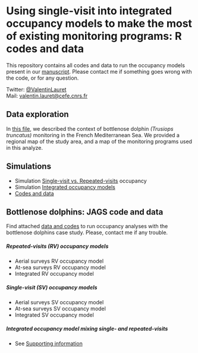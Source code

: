 # Using single-visit into integrated occupancy models to make the most of existing monitoring programs: R codes and data

This repository contains all codes and data to run the occupancy models present in our [manuscript](https://www.biorxiv.org/content/10.1101/848663v1.abstract). Please contact me if something goes wrong with the code, or for any question.  

Twitter: [@ValentinLauret](https://twitter.com/ValentinLauret)  
Mail: [valentin.lauret@cefe.cnrs.fr](mailto:valentin.lauret@cefe.cnrs.fr)

## Data exploration

In [this file](DataExplo.pdf), we described the context of bottlenose dolphin _(Trusiops truncatus)_ monitoring in the French Mediterranean Sea. We provided a regional map of the study area, and a map of the monitoring programs used in this analyze.  

## Simulations

  - Simulation [Single-visit vs. Repeated-visits](/Supporting_Information/SuppInfoRVSV.pdf) occupancy
  - Simulation [Integrated occupancy models](/Supporting_Information/SuppInfoIOM.pdf)
  - [Codes and data](/Simulations)

## Bottlenose dolphins: JAGS code and data  

Find attached [data and codes](dolphins_codes/) to run occupancy analyses with the bottlenose dolphins case study. Please, contact me if any trouble.  

##### Repeated-visits (RV) occupancy models

  - Aerial surveys RV occupancy model
  - At-sea surveys RV occupancy model
  - Integrated RV occupancy model 
  
##### Single-visit (SV) occupancy models

  - Aerial surveys SV occupancy model
  - At-sea surveys SV occupancy model
  - Integrated SV occupancy model
  
##### Integrated occupancy model mixing single- and repeated-visits

- See [Supporting information](/Supporting_Information/SuppInfoHybrid.pdf)

  

